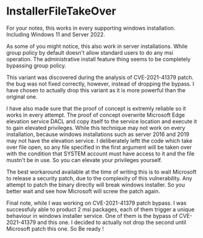 # InstallerFileTakeOver

For your notes, this works in every supporting windows installation. Including Windows 11 and Server 2022.

As some of you might notice, this also work in server installations. While group policy by default doesn't allow standard users to do any msi operation. The administrative install feature thing seems to be completely bypassing group policy.

This variant was discovered during the analysis of CVE-2021-41379 patch. the bug was not fixed correctly, however, instead of dropping the bypass. I have chosen to actually drop this variant as it is more powerful than the original one.

I have also made sure that the proof of concept is extremly reliable so it works in every attempt. The proof of concept overwrite Microsoft Edge elevation service DACL and copy itself to the service location and execute it to gain elevated privileges. While this technique may not work on every installation, because windows installations such as server 2016 and 2019 may not have the elevation service. I deliberately leftt the code which take over file open, so any file specified in the first argument will be taken over with the condition that SYSTEM account must have access to it and the file mustn't be in use. So you can elevate your privileges yourself.

The best workaround available at the time of writing this is to wait Microsoft to release a security patch, due to the complexity of this vulnerability. Any attempt to patch the binary directly will break windows installer. So you better wait and see how Microsoft will screw the patch again.

Final note, while I was working on CVE-2021-41379 patch bypass. I was successfuly able to product 2 msi packages, each of them trigger a unique behaviour in windows installer service. One of them is the bypass of CVE-2021-41379 and this one. I decided to actually not drop the second until Microsoft patch this one. So Be ready !
